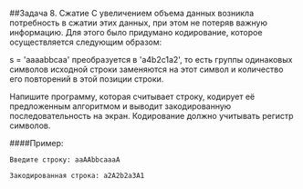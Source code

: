 ##Задача 8. Сжатие
С увеличением объема данных возникла потребность в сжатии этих данных, при этом не потеряв важную информацию. Для этого было придумано кодирование, которое осуществляется следующим образом:

s = 'aaaabbсaa' преобразуется в 'a4b2с1a2', то есть группы одинаковых символов исходной строки заменяются на этот символ и количество его повторений в этой позиции строки.

Напишите программу, которая считывает строку, кодирует её предложенным алгоритмом и выводит закодированную последовательность на экран. Кодирование должно учитывать регистр символов.

####Пример:
```
Введите строку: aaAAbbсaaaA

Закодированная строка: a2A2b2a3A1
```
